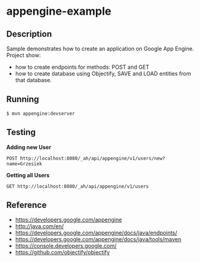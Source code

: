 appengine-example
==================


Description
-------

Sample demonstrates how to create an application on Google App Engine. Project show:
- how to create endpoints for methods: POST and GET
- how to create database using Objectify, SAVE and LOAD entities from that database.


Running
-------

```
$ mvn appengine:devserver
```


Testing
-------

**Adding new User**
```
POST http://localhost:8080/_ah/api/appengine/v1/users/new?name=Grzesiek
```

**Getting all Users**
```
GET http://localhost:8080/_ah/api/appengine/v1/users
```


Reference
-------

- https://developers.google.com/appengine
- http://java.com/en/
- https://developers.google.com/appengine/docs/java/endpoints/
- https://developers.google.com/appengine/docs/java/tools/maven
- https://console.developers.google.com/
- https://github.com/objectify/objectify
